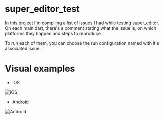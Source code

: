 # super_editor_test
In this project I'm compiling a list of issues I had while testing super_editor. On each main.dart, there's a comment stating what the issue is, on which platforms they happen and steps to reproduce.

To run each of them, you can choose the run configuration named with it's associated issue. 

# Visual examples

- iOS

![iOS](https://media2.giphy.com/media/GhK0emG78Fiv0rrC5f/giphy.gif)

- Android

![Android](https://media4.giphy.com/media/tg41jr1wxDv1caOJD9/giphy.gif)
